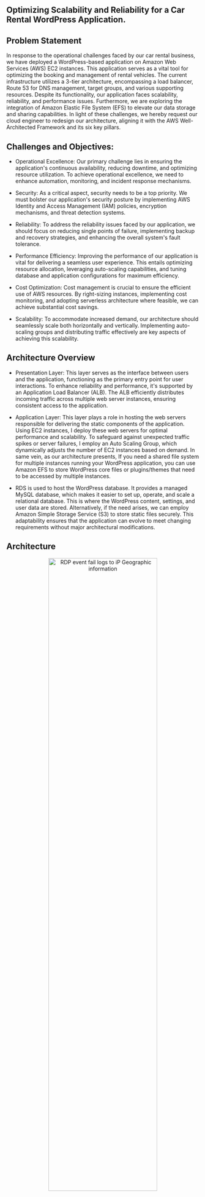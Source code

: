 ## Optimizing Scalability and Reliability for a Car Rental WordPress Application.

## **Problem Statement**

In response to the operational challenges faced by our car rental business, we have deployed a WordPress-based application on Amazon Web Services (AWS) EC2 instances. This application serves as a vital tool for optimizing the booking and management of rental vehicles. The current infrastructure utilizes a 3-tier architecture, encompassing a load balancer, Route 53 for DNS management, target groups, and various supporting resources. Despite its functionality, our application faces scalability, reliability, and performance issues. Furthermore, we are exploring the integration of Amazon Elastic File System (EFS) to elevate our data storage and sharing capabilities. In light of these challenges, we hereby request our cloud engineer to redesign our architecture, aligning it with the AWS Well-Architected Framework and its six key pillars.


## **Challenges and Objectives:**

  - Operational Excellence: Our primary challenge lies in ensuring the application's continuous availability, reducing downtime, and optimizing resource utilization. To achieve operational excellence, we need to enhance automation, monitoring, and incident response mechanisms.
  
  - Security: As a critical aspect, security needs to be a top priority. We must bolster our application's security posture by implementing AWS Identity and Access Management (IAM) policies, encryption mechanisms, and threat detection systems.
  
- Reliability: To address the reliability issues faced by our application, we should focus on reducing single points of failure, implementing backup and recovery strategies, and enhancing the overall system's fault tolerance.
  
- Performance Efficiency: Improving the performance of our application is vital for delivering a seamless user experience. This entails optimizing resource allocation, leveraging auto-scaling capabilities, and tuning database and application configurations for maximum efficiency.
  
- Cost Optimization: Cost management is crucial to ensure the efficient use of AWS resources. By right-sizing instances, implementing cost monitoring, and adopting serverless architecture where feasible, we can achieve substantial cost savings.
  
- Scalability: To accommodate increased demand, our architecture should seamlessly scale both horizontally and vertically. Implementing auto-scaling groups and distributing traffic effectively are key aspects of achieving this scalability.


## **Architecture Overview**

  - Presentation Layer: This layer serves as the interface between users and the application, functioning as the primary entry point for user interactions. To enhance reliability and performance, it's supported by an Application Load Balancer (ALB). The ALB efficiently distributes incoming traffic across multiple web server instances, ensuring consistent access to the application.

  - Application Layer: This layer plays a role in hosting the web servers responsible for delivering the static components of the application. Using EC2 instances, I deploy these web servers for optimal performance and scalability. To safeguard against unexpected traffic spikes or server failures, I employ an Auto Scaling Group, which dynamically adjusts the number of EC2 instances based on demand.
    In same vein, as our architecture presents, If you need a shared file system for multiple instances running your WordPress application, you can use Amazon EFS to store WordPress core files or plugins/themes that need to be accessed by multiple instances.

  - RDS is used to host the WordPress database. It provides a managed MySQL database, which makes it easier to set up, operate, and scale a relational database. This is where the WordPress content, settings, and user data are stored. Alternatively, if the need arises, we can employ Amazon Simple Storage Service (S3) to store static files securely. This adaptability ensures that the application can evolve to meet changing requirements without major architectural modifications.

## **Architecture**

<p align="center">
<img src="https://i.imgur.com/7b8RQNO.png" height="65%" width="75%" alt="RDP event fail logs to iP Geographic information"/>
</p>

## **Replicating the Architecture: Deployment Steps**

1. Identity and Access Management (IAM):

    - Create IAM Users: Create IAM users for your team members with appropriate permissions.
  
    - Implement MFA: Enforce Multi-Factor Authentication (MFA) for IAM users for enhanced security
  
    - Define IAM Policies: Create custom IAM policies that grant necessary permissions for EC2, VPC, S3, EFS, and other resources.
  
    - IAM Password Policies: Configure password policies to enforce strong password requirements.
   
2. Virtual Private Cloud (VPC)

    - Create VPCs and configure the necessary subnets. Also, configure the NAT and Internet Gateways and associate them with their respective route tables.
       
  
3. Security Group Configuration:

    - ALB Security Group: Create a Security Group for the Application Load Balancer (ALB) to allow inbound HTTP and HTTPS traffic from 0.0.0.0/0.

    - Web Server Security Group: Configure a Security Group for your EC2 instances to allow inbound HTTP and HTTPS traffic from the ALB Security Group as well as SSH from "My IP".

    - Database Security Group: Allow inbound traffic for MYSQL/Aurora on port 3306 from the webserver security group.

    - Elastic File System Security Group: Allow inbound traffic of NFS protocol on port 2049 from webserver security group and EFS security group (tip: ensure to create your security first, then go back to the SG and attach the EFS SG). Finally, add SSH from SSH SG.

4. Create a Database

    - Here, ensure to use the latest MYSQL engine, burstable database instance storage (check to include previous generation i.e., db.t2.micro), and pay attention to your database username and password. In subsequent configurations in ec2 server (wp-config.php): you will revert to your database configurations to get information like:

    - DB name: wordpress_Database_v1 DB 

    - instance ID: wordpress-db-1 

    - Endpoint: wordpress-db-1.clfp8kgim5mc.eu-central-1.rds.amazonaws.com


5. Create an EFS and Mount Target

    - Create an EFS and customize it, then configure the mount target;
    
    - Select the VPC where your EC2 instances are located.
    
    - Select the Availability Zone (AZ) for the first mount target (Private App Subnet AZ 1 & Private App Subnet AZ 2).
    
    - Provide a Security Group that allows inbound NFS traffic from the EC2 instances.
  
    - Optionally, you can specify an IP address range for inbound access, or you can leave it as "0.0.0.0/0" to allow all incoming connections.
  
    - Click the "Create mount target" button.
  
    - Once created, click attach and copy the mount target DNS info. This will used in our ec2 setup server.

6. Create an EC2 setup server. Then ssh into the instance and include the following

    ```
    # 1. Mount EFS (Make sure EFS is properly configured)
    sudo su
    yum update -y
    mkdir -p /var/www/html
    sudo mount -t nfs4 -o nfsvers=4.1,rsize=1048576,wsize=1048576,hard,timeo=600,retrans=2,noresvport fs-0d845ea19fc5c7c9d.efs.eu-central-1.amazonaws.com:/ /var/www/html
    
    # 2. Install Apache
    sudo yum install -y httpd httpd-tools mod_ssl
    sudo systemctl enable httpd
    sudo systemctl start httpd
    
    # 3. Install PHP 7.4
    sudo amazon-linux-extras enable php7.4
    sudo yum clean metadata
    sudo yum install php php-common php-pear -y
    sudo yum install php-{cgi,curl,mbstring,gd,mysqlnd,gettext,json,xml,fpm,intl,zip} -y
    
    # 4. Install MySQL (consider using a more recent version)
    sudo rpm -Uvh https://dev.mysql.com/get/mysql57-community-release-el7-11.noarch.rpm
    sudo rpm --import https://repo.mysql.com/RPM-GPG-KEY-mysql-2022
    sudo yum install mysql-community-server -y
    sudo systemctl enable mysqld
    sudo systemctl start mysqld
    
    # 5. Set permissions
    sudo usermod -a -G apache ec2-user
    sudo chown -R ec2-user:apache /var/www
    sudo chmod 2775 /var/www && find /var/www -type d -exec sudo chmod 2775 {} \;
    sudo find /var/www -type f -exec sudo chmod 0664 {} \;
    sudo chown apache:apache -R /var/www/html
    
    # 6. Download WordPress files
    wget https://wordpress.org/latest.tar.gz
    tar -xzf latest.tar.gz
    cp -r wordpress/* /var/www/html/
    
    # 7. Create the wp-config.php file
    cp /var/www/html/wp-config-sample.php /var/www/html/wp-config.php
    
    # 8. vim the wp-config.php file
    vim /var/www/html/wp-config.php
    
    # 9. Restart Apache
    sudo systemctl restart httpd

    ```

Purpose of the Setup Server Above:

The setup server serves as the core configuration hub for our AWS-hosted WordPress site. It orchestrates the installation of essential components like Apache, PHP, and MySQL for database operations. Moreover, it creates an Amazon EFS volume, enabling shared access to WordPress content among multiple EC2 instances in our chosen Availability Zones (AZ 1 and AZ 2).

Key Functions:

    - Installs and configures Apache, PHP, and MySQL for seamless WordPress operation.
      
    - Manages database connections and updates configurations in wp-config.php.
      
    - Establishes an Amazon EFS volume mounted on the HTML directory of web servers.
      
    - Facilitates content sharing across EC2 instances in AZ 1 and AZ 2, mirroring the setup of Web Server 1 and Web Server 2. This design ensures high availability and scalability for our WordPress site.


7. Configure WordPress site with your information

    - Prior to the configuration of WordPress, use your ec2 public IP address to direct you to the WordPress site.

    - Configure WordPress with private information and make sure you access the WordPress admin page. 

<p align="center">
<img src="https://i.imgur.com/bHfKtvZ.png" height="65%" width="75%" alt="RDP event fail logs to iP Geographic information"/>
</p>

8. Webserver (1 & 2), Target Group, and Load Balancer

Now that we are sure that our set-up server is running, let's create two ec2 servers and position them in our private app subnet AZ 1 and private app subnet AZ 2 respectively. Then include the following user data scripts: 
Steps
    
  1)	Create a webserver in private app subnet AZ 1 and use the user data. 
    
  2)	Then create another webserver in private app subnet AZ 2 and use the user data.

Note: Ensure to update the mount target ID: fs-03c9b3354880b36a6.efs.us-east-1.amazonaws.com

  ```
  #!/bin/bash
  yum update -y
  sudo yum install -y httpd httpd-tools mod_ssl
  sudo systemctl enable httpd 
  sudo systemctl start httpd
  sudo amazon-linux-extras enable php7.4
  sudo yum clean metadata
  sudo yum install php php-common php-pear -y
  sudo yum install php-{cgi,curl,mbstring,gd,mysqlnd,gettext,json,xml,fpm,intl,zip} -y
  sudo rpm -Uvh https://dev.mysql.com/get/mysql57-community-release-el7-11.noarch.rpm
  sudo rpm --import https://repo.mysql.com/RPM-GPG-KEY-mysql-2022
  sudo yum install mysql-community-server -y
  sudo systemctl enable mysqld
  sudo systemctl start mysqld
  echo "fs-03c9b3354880b36a6.efs.us-east-1.amazonaws.com:/ /var/www/html nfs4 nfsvers=4.1,rsize=1048576,wsize=1048576,hard,timeo=600,retrans=2 0 0" >> /etc/fstab
  mount -a
  chown apache:apache -R /var/www/html
  sudo service httpd restart
  ```

Target group

  - Create a target group and include the respective Webservers. Please do not include the setup server.

Application Load Balancer: 

  -ALB Setup: Configure the Application Load Balancer (ALB) and associate it with the ALB Security Group. Ensure it's connected to the appropriate public subnets and target group of our webservers. Once the ALB is finished provisioning, do the following:
  
  •	Paste the DNS in a web browser (wordpress-lb-1257114690.eu-central-1.elb.amazonaws.com)
    
  •	Add the following at the end of the DNS: wordpress-lb-1257114690.eu-central-1.elb.amazonaws.com/wp-admin
    
  •	It will take you to the wordpress admin page. In the admin page,
    
  •	Go to settings, update the already existing IP address to the ALB DNS address: http:// wordpress-lb-1257114690.eu-central-1.elb.amazonaws.com
    
  •	Then save and exit. 


3. DNS and SSL/TLS Certificate Setup:

    - Route 53 Configuration: Create a hosted zone on Route 53 to manage the DNS records for your application. Configure DNS records like A and CNAME records as needed.

    - SSL/TLS Certificate: Obtain an SSL/TLS certificate using AWS Certificate Manager for your domain or subdomain to enable secure HTTPS traffic. Ensure the certificate is associated with the ALB.
  
4. Application Load Balancer (ALB):

    - ALB Setup: Configure the Application Load Balancer (ALB) and associate it with the ALB Security Group. Ensure it's connected to the appropriate public subnets.

    - Listeners: Set up ALB listeners for HTTP (port 80) and HTTPS (port 443) to forward traffic to backend EC2 instances. Configure appropriate SSL policies for HTTPS.
  
5. Launch Template Creation:

    - Launch Template: Create a Launch Template specifying the required instance specifications for your EC2 instances. Include user data or user scripts for configuring instances upon launch.

      ```
      #!/bin/bash
      sudo su
      yum update -y
      yum install -y httpd
      cd /var/www/html
      wget https://github.com/Ahmednas211/jupiter-zip-file/raw/main/jupiter-main.zip
      unzip jupiter-main.zip
      cp -r jupiter-main/* /var/www/html
      rm -rf jupiter-main jupiter-main.zip
      systemctl start httpd
      systemctl enable httpd
      
      ```
  
6. Auto Scaling Group (ASG):

    - ASG Configuration: Create an Auto Scaling Group (ASG) using the Launch Template. Configure scaling policies, instance count, and health checks.
      
    - Target Group: Set up a Target Group and configure it as the target for the ASG. This ensures that traffic is distributed correctly among instances.
  
7. ALB Listener Configuration:

    - Listener Rules: Define rules in the ALB listener to route traffic based on hostnames, paths, or other criteria. Ensure that traffic is appropriately directed to backend instances.
  
8. DNS Configuration:

    - Route 53 Updates: Update DNS records in Route 53 to point to the ALB's DNS name. Implement health checks in Route 53 to monitor the availability of your application.

9. Testing and Monitoring:

    - Testing: After DNS records have propagated, thoroughly test your application using the domain name (HTTPS) to verify the deployment's success.
      
    - Monitoring: Implement cloud monitoring and logging solutions (e.g., AWS CloudWatch) to monitor the health and performance of your infrastructure and applications.
  
10. Backup and Disaster Recovery:

    - Implement backup and disaster recovery mechanisms to ensure data and application availability in case of failures.
   
11. Security and Compliance:

    - Follow AWS security best practices, implement IAM roles and policies, and consider compliance requirements specific to your application.
   
12. Documentation:

    - Maintain detailed documentation of the deployment process, infrastructure architecture, and any changes made over time.

## **A Screenshot of Landing Page Static Website**

<p align="center">
<img src="https://i.imgur.com/eUP7W7a.png" height="75%" width="95%" alt="RDP event fail logs to iP Geographic information"/>
</p>

<p align="center">
<img src="https://i.imgur.com/ZHRd67Q.png" height="75%" width="95%" alt="RDP event fail logs to iP Geographic information"/>
</p>

**Congratulations! You've Successfuly Hosted a Static Jupiter Website :)**
